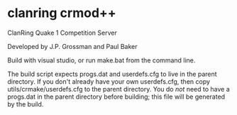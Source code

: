 # clanring crmod++
ClanRing Quake 1 Competition Server

Developed by J.P. Grossman and Paul Baker

Build with visual studio, or run make.bat from the command line.

The build script expects progs.dat and userdefs.cfg to live in the parent directory.
If you don't already have your own userdefs.cfg, then copy utils/crmake/userdefs.cfg to
the parent directory.  You do *not* need to have a progs.dat in the parent directory before
building; this file will be generated by the build.
